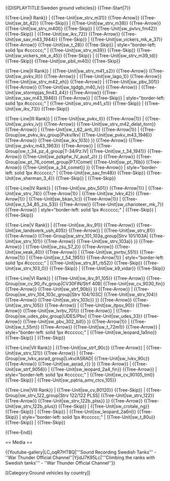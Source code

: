 {{DISPLAYTITLE:Sweden ground vehicles}}
{{Tree-Start|7}}

{{Tree-Line|I Rank}}
|
{{Tree-Unit|sw_strv_m31}}
{{Tree-Arrow}}
{{Tree-Unit|sw_bt_42}}
{{Tree-Skip}}
|
{{Tree-Unit|sw_strv_m38}}
{{Tree-Arrow}}
{{Tree-Unit|sw_strv_m40l}}
{{Tree-Skip}}
|
{{Tree-Unit|sw_pvlvv_fm42}}
{{Tree-Skip}}
|
{{Tree-Unit|sw_ikv_72}}
{{Tree-Arrow}}
{{Tree-Unit|sw_sav_m43_1944}}
{{Tree-Skip}}
|
{{Tree-Unit|sw_vickers_mk_e_37}}
{{Tree-Arrow}}
{{Tree-Unit|sw_t_28}}
{{Tree-Skip}}
| style="border-left: solid 1px #cccccc;" |
{{Tree-Unit|sw_strv_m39}}
{{Tree-Skip}}
{{Tree-Unit|sw_vickers_mk_e_45}}
{{Tree-Skip}}
|
{{Tree-Unit|sw_strv_m39_td}}
{{Tree-Skip}}
{{Tree-Unit|sw_pbil_m40}}
{{Tree-Skip}}

{{Tree-Line|II Rank}}
|
{{Tree-Unit|sw_strv_m41_s2}}
{{Tree-Arrow}}
{{Tree-Unit|sw_pvkv_III}}
{{Tree-Arrow}}
|
{{Tree-Unit|sw_lago_1}}
{{Tree-Arrow}}
{{Tree-Unit|sw_strv_m42_eh}}
{{Tree-Arrow}}
|
{{Tree-Unit|sw_pbv_301}}
{{Tree-Arrow}}
{{Tree-Unit|sw_tgdgb_m40_lv}}
{{Tree-Arrow}}
|
{{Tree-Unit|sw_stormpjas_fm43_44}}
{{Tree-Arrow}}
{{Tree-Unit|sw_sav_m43_1946}}
{{Tree-Arrow}}
|
{{Tree-Skip}}
| style="border-left: solid 1px #cccccc;" |
{{Tree-Unit|sw_strv_m41_s1}}
{{Tree-Skip}}
|
{{Tree-Unit|sw_ikv_73}}
{{Tree-Skip}}

{{Tree-Line|III Rank}}
|
{{Tree-Unit|sw_pvkv_II}}
{{Tree-Arrow|1}}
|
{{Tree-Unit|sw_pvkv_iv}}
{{Tree-Arrow}}
{{Tree-Unit|sw_strv_m42_delat_torn}}
{{Tree-Arrow}}
|
{{Tree-Unit|sw_l_62_anti_II}}
{{Tree-Arrow|1}}
|
{{Tree-Group|sw_pvkv_ikv_group|Pvkv/Ikv|
  {{Tree-Unit|sw_pvkv_m43_1946}}
{{Tree-Arrow}}
{{Tree-Unit|sw_ikv_103}}
}}
{{Tree-Arrow}}
{{Tree-Unit|sw_pvkv_m43_1963}}
{{Tree-Arrow}}
|
{{Tree-Group|sw_t_34_pz_4_group|T-34/Pz.IV|
  {{Tree-Unit|sw_t_34_1941}}
{{Tree-Arrow}}
{{Tree-Unit|sw_pzkpfw_IV_ausf_J}}
}}
{{Tree-Arrow}}
{{Tree-Group|sw_pt_76_comet_group|PT/Comet|
  {{Tree-Unit|sw_pt_76b}}
{{Tree-Arrow}}
{{Tree-Unit|sw_a_34_comet}}
}}
{{Tree-Arrow}}
| style="border-left: solid 1px #cccccc;" |
{{Tree-Unit|sw_sav_fm48}}
{{Tree-Skip}}
{{Tree-Unit|sw_sherman_3_4}}
{{Tree-Skip}}
|
{{Tree-Skip}}

{{Tree-Line|IV Rank}}
|
{{Tree-Unit|sw_pbv_501}}
{{Tree-Arrow|1}}
|
{{Tree-Unit|sw_strv_74}}
{{Tree-Arrow|1}}
|
{{Tree-Unit|sw_lvkv_42}}
{{Tree-Arrow|1}}
|
{{Tree-Unit|sw_bkan_1c}}
{{Tree-Arrow|1}}
|
{{Tree-Unit|sw_t_34_85_zis_53}}
{{Tree-Arrow}}
{{Tree-Unit|sw_charioteer_mk_7}}
{{Tree-Arrow}}
| style="border-left: solid 1px #cccccc;" |
{{Tree-Skip}}
|
{{Tree-Skip}}

{{Tree-Line|V Rank}}
|
{{Tree-Unit|sw_ikv_91}}
{{Tree-Arrow}}
{{Tree-Unit|sw_landsverk_ush_405}}
{{Tree-Arrow}}
|
{{Tree-Unit|sw_strv_81}}
{{Tree-Arrow}}
{{Tree-Group|sw_strv_101_103a_group|Strv 101/103A|
  {{Tree-Unit|sw_strv_101}}
{{Tree-Arrow}}
{{Tree-Unit|sw_strv_103a}}
}}
{{Tree-Arrow}}
|
{{Tree-Unit|sw_zsu_57_2}}
{{Tree-Arrow}}
{{Tree-Unit|sw_veak_40}}
{{Tree-Arrow}}
|
{{Tree-Unit|sw_pvrbv_551}}
{{Tree-Arrow|1}}
|
{{Tree-Unit|sw_t_54_1951}}
{{Tree-Arrow|1}}
| style="border-left: solid 1px #cccccc;" |
{{Tree-Unit|sw_strv_81_rb52}}
{{Tree-Skip}}
{{Tree-Unit|sw_strv_103_0}}
{{Tree-Skip}}
|
{{Tree-Unit|sw_k9_vidar}}
{{Tree-Skip}}

{{Tree-Line|VI Rank}}
|
{{Tree-Unit|sw_ikv_91_105}}
{{Tree-Arrow}}
{{Tree-Group|sw_cv_90_ifv_group|CV30FIN/Strf 40B|
  {{Tree-Unit|sw_cv_9030_fin}}
{{Tree-Arrow}}
{{Tree-Unit|sw_strf_90b}}
}}
{{Tree-Arrow}}
|
{{Tree-Group|sw_strv_104_103c_group|Strv 104/103C|
  {{Tree-Unit|sw_strv_104}}
{{Tree-Arrow}}
{{Tree-Unit|sw_strv_103c}}
}}
{{Tree-Arrow}}
{{Tree-Unit|sw_strv_105}}
{{Tree-Arrow}}
|
{{Tree-Unit|sw_itpsv_90}}
{{Tree-Arrow}}
{{Tree-Unit|sw_lvrbv_701}}
{{Tree-Arrow}}
|
{{Tree-Group|sw_udes_pbv_group|UDES/Pbv|
  {{Tree-Unit|sw_udes_33}}
{{Tree-Arrow}}
{{Tree-Unit|sw_pbv_302_bill}}
}}
{{Tree-Arrow|1}}
|
{{Tree-Unit|sw_t_55m}}
{{Tree-Arrow}}
{{Tree-Unit|sw_t_72m1}}
{{Tree-Arrow}}
| style="border-left: solid 1px #cccccc;" |
{{Tree-Unit|sw_leopard_1a5no}}
{{Tree-Skip}}
|
{{Tree-Skip}}

{{Tree-Line|VII Rank}}
|
{{Tree-Unit|sw_strf_90c}}
{{Tree-Arrow}}
|
{{Tree-Unit|sw_strv_121}}
{{Tree-Arrow}}
|
{{Tree-Group|sw_lvkv_asrad_group|Lvkv/ASRAD|
  {{Tree-Unit|sw_lvkv_90c}}
{{Tree-Arrow}}
{{Tree-Unit|sw_asrad_r}}
}}
{{Tree-Arrow}}
|
{{Tree-Unit|sw_strf_9056}}
|
{{Tree-Unit|sw_leopard_2a4_fin}}
{{Tree-Arrow}}
| style="border-left: solid 1px #cccccc;" |
{{Tree-Unit|sw_cv_90105_tml}}
{{Tree-Skip}}
|
{{Tree-Unit|sw_patria_amv_ctcv_105}}

{{Tree-Line|VIII Rank}}
|
{{Tree-Unit|sw_cv_90120}}
{{Tree-Skip}}
|
{{Tree-Group|sw_strv_122_group|Strv 122/122 PLSS|
  {{Tree-Unit|sw_strv_122}}
{{Tree-Arrow}}
{{Tree-Unit|sw_strv_122b_plss}}
}}
{{Tree-Arrow}}
{{Tree-Unit|sw_strv_122b_plus}}
{{Tree-Skip}}
|
{{Tree-Unit|sw_crotale_ng}}
{{Tree-Skip}}
|
{{Tree-Skip}}
|
{{Tree-Unit|sw_leopard_2a6nl}}
{{Tree-Skip}}
| style="border-left: solid 1px #cccccc;" |
{{Tree-Unit|sw_t_80u}}
{{Tree-Skip}}
|
{{Tree-Skip}}

{{Tree-End}}

== Media ==

<!-- ''Excellent additions to the article would be video guides, screenshots from the game, and photos.'' -->

{{Youtube-gallery|LC_oqR7HTBQ|'''Sound Recording Swedish Tanks''' - ''War Thunder Official Channel''|YjidJ7K95Lc|'''Climbing the ranks with Swedish tanks'''  - ''War Thunder Official Channel''}}

[[Category:Ground vehicles by country]]
